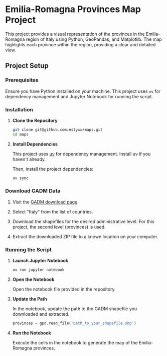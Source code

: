 # Emilia-Romagna Provinces Map Project

This project provides a visual representation of the provinces in the Emilia-Romagna region of Italy using Python, GeoPandas, and Matplotlib. The map highlights each province within the region, providing a clear and detailed view.

## Project Setup

### Prerequisites

Ensure you have Python installed on your machine. This project uses `uv` for dependency management and Jupyter Notebook for running the script.

### Installation

1. **Clone the Repository**

   ```sh
   git clone git@github.com:estyxx/maps.git
   cd maps
   ```

2. **Install Dependencies**

   This project uses [uv](https://docs.astral.sh/uv) for dependency management. Install uv if you haven't already.

   Then, install the project dependencies:

   ```sh
   uv sync
   ```

### Download GADM Data

1. Visit the [GADM download page](https://gadm.org/download_country.html#google_vignette).

2. Select "Italy" from the list of countries.

3. Download the shapefiles for the desired administrative level. For this project, the second level (provinces) is used.

4. Extract the downloaded ZIP file to a known location on your computer.

### Running the Script

1. **Launch Jupyter Notebook**

   ```sh
   uv run jupyter notebook
   ```

2. **Open the Notebook**

   Open the notebook file provided in the repository.

3. **Update the Path**

   In the notebook, update the path to the GADM shapefile you downloaded and extracted.

   ```python
   provinces = gpd.read_file('path_to_your_shapefile.shp')
   ```

4. **Run the Notebook**

   Execute the cells in the notebook to generate the map of the Emilia-Romagna provinces.
